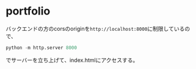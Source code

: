 # portfolio

バックエンドの方のcorsのoriginを`http://localhost:8000`に制限しているので、
```python
python -m http.server 8000
```
でサーバーを立ち上げて、index.htmlにアクセスする。